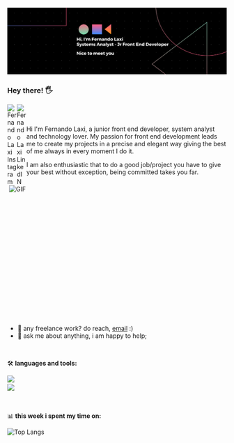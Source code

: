 ![](https://github.com/ferlaxi/ferlaxi/blob/main/banner-fer.png)

### Hey there! 🖐️
<a href="https://www.instagram.com/ferzimmerman/">
  <img align="left" alt="Fernando Laxi Instagram" width="22px" src="https://raw.githubusercontent.com/hussainweb/hussainweb/main/icons/instagram.png" />
</a>
<a href="https://www.linkedin.com/in/fer-laxi/">
  <img align="left" alt="Fernando Laxi LinkedIN" width="22px" src="https://svgshare.com/i/xp2.svg" />
</a>

<br />
<br />


Hi I'm Fernando Laxi, a junior front end developer, system analyst and technology lover. My passion for front end development leads me to create my projects in a precise and elegant way giving the best of me always in every moment I do it. 

I am also enthusiastic that to do a good job/project you have to give your best without exception, being committed takes you far.


<img align="right" alt="GIF" src="https://media4.giphy.com/media/v1.Y2lkPTc5MGI3NjExY3FsMWZhb2RnejJoMmplajN6emtvemRva25nbjRkZDAwdzZoeHM2byZlcD12MV9pbnRlcm5hbF9naWZfYnlfaWQmY3Q9Zw/MRk8mMTnlNfMACrmNF/giphy.gif" width="500" height="320" />
  
- 💼 any freelance work? do reach, [email](mailto:fernandopegboard@gmail.com) :)
- 💬 ask me about anything, i am happy to help;
<br/>


🛠️ **languages and tools:**  

<p>
  <a href="https://skillicons.dev">
    <img src="https://skillicons.dev/icons?i=html,css,js,react,tailwind" /><br/>
    <img src="https://skillicons.dev/icons?i=vite,redux,git,figma" />
  </a>
</p>
<br/>

📊 **this week i spent my time on:**
<!--START_SECTION:waka-->
![Top Langs](https://github-readme-stats.vercel.app/api/top-langs/?username=ferlaxi&layout=donut)

<!--END_SECTION:waka-->


